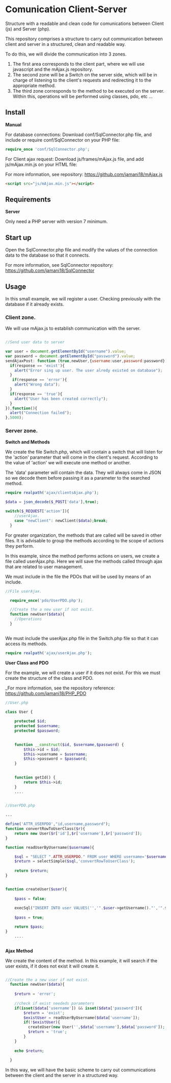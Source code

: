# Comunication Client-Server
Structure with a readable and clean code for comunications between Client (js) and Server (php).

This repository comprises a structure to carry out communication between client and server in a structured, clean and readable way.

To do this, we will divide the communication into 3 zones.

1. The first area corresponds to the client part, where we will use javascript and the mAjax.js repository.
2. The second zone will be a Switch on the server side, which will be in charge of listening to the client's requests and redirecting it to the appropriate method.
3. The third zone corresponds to the method to be executed on the server. Within this, operations will be performed using classes, pdo, etc ...


## Install

**Manual**

For database connections: Download conf/SqlConnector.php file, and include or require conf/SqlConnector on your PHP file:

```php
require_once 'conf/SqlConnector.php';
```

For Client ajax request: Download js/frames/mAjax.js file, and add js/mAjax.min.js on your HTML file:

For more information, see repository: https://github.com/jamani18/mAjax.js

```html
<script src="js/mAjax.min.js"></script>
```


## Requirements

**Server**

Only need a PHP server with version 7 minimum.

## Start up

Open the SqlConnector.php file and modify the values of the connection data to the database so that it connects.

For more information, see SqlConnector repository: https://github.com/jamani18/SqlConnector

## Usage

In this small example, we will register a user. Checking previously with the database if it already exists.

### Client zone.

We will use mAjax.js to establish communication with the server.

````js

//Send user data to server

var user = document.getElementById("username").value;
var password = document.getElementById("password").value;
sendAjaxPost: function (true,newUser,{username:user,password:password}, function(response){
  if(response == 'exist'){
    alert("Error sing up user. The user alredy existed on database");
  }
   if(response == 'error'){
    alert("Wrong data");
  }
  if(response == 'true'){
    alert("User has been created correctly");
  }
}),function(){
  alert("Connection failed");
},5000); 

````

### Server zone.

**Switch and Methods**

We create the file Switch.php, which will contain a switch that will listen for the 'action' parameter that will come in the client's request. According to the value of 'action' we will execute one method or another.

The 'data' parameter will contain the data. They will always come in JSON so we decode them before passing it as a parameter to the searched method.


````php
require realpath('ajax/clientsAjax.php');
    
$data = json_decode($_POST['data'],true);

switch($_REQUEST['action']){
    //userAjax.
    case "newClient": newClient($data);break;
  }
````

For greater organization, the methods that are called will be saved in other files. It is advisable to group the methods according to the scope of actions they perform.

In this example, since the method performs actions on users, we create a file called userAjax.php. Here we will save the methods called through ajax that are related to user management.

We must include in the file the PDOs that will be used by means of an include.

````php
//File userAjax.

  require_once('pdo/UserPDO.php');

  //Create the a new user if not exist.
  function newUser($data){
    //Operations
  }
  
````

We must include the userAjax.php file in the Switch.php file so that it can access its methods.

````php
require realpath('ajax/userAjax.php');
````

**User Class and PDO**

For the example, we will create a user if it does not exist. For this we must create the structure of the class and PDO.

_For more information, see the repository reference: https://github.com/jamani18/PHP_PDO

````php
//User.php

class User {
    
    protected $id;
    protected $username;
    protected $password;
    

    function __construct($id, $username,$password) {
        $this->id = $id;
        $this->username = $username;
        $this->password = $password;
    }
    

    function getId() {
        return $this->id;
    }
    ....
    
````

````php
//UserPDO.php

...

define('ATTR_USERPDO',"id,username,password");
function convertRowToUserClass($r){
    return new User($r['id'],$r['username'],$r['password']);
}

function readUserByUsername($username){

    $sql = "SELECT ".ATTR_USERPDO." FROM user WHERE username='$username'";
    $return = selectSimple($sql,'convertRowToUserClass');
    
    return $return;  
}


function createUser($user){
    
    $pass = false;
     
    execSql("INSERT INTO user VALUES('','".$user->getUsername()."','".$user->getPassword()."')");
    
    $pass = true;

    return $pass;
}
    ....
    
````

**Ajax Method**

We create the content of the method. In this example, it will search if the user exists, if it does not exist it will create it.

````php

//Create the a new user if not exist.
  function newUser($data){
  
    $return = 'error';
    
    //check if exist neededs parameters
    if(isset($data['username']) && isset($data['password']){
        $return = 'exist';
        $existUser = readUserByUsername($data['username']);
        if(!$existUser){
          createUser(new User('',$data['username'],$data['password']);
          $return = 'true';
        }
    }
    
    echo $return;
    
  }

````

In this way, we will have the basic scheme to carry out communications between the client and the server in a structured way.
